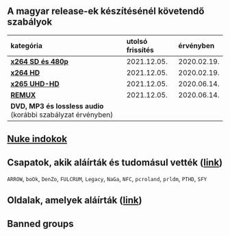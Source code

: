 ## A magyar release-ek készítésénél követendő szabályok
| kategória                                                     | utolsó frissítés | érvényben         |
| :-                                                            | :-               | :-                |
| [**x264 SD és 480p**](series-and-movies-x264-sd-and-480p.md)  | 2021.12.05.      | 2020.02.19.       |
| [**x264 HD**](series-and-movies-x264-hd.md)                   | 2021.12.05.      | 2020.02.19.       |
| [**x265 UHD-HD**](series-and-movies-x265-hd-uhd.md)           | 2021.12.05.      | 2020.06.14.       |
| [**REMUX**](series-and-movies-remux.md)                       | 2021.12.05.      | 2020.06.14.       |
| **DVD, MP3 és lossless audio** (korábbi szabályzat érvényben) |                  |                   |

## [**Nuke indokok**](nuke-reasons.md)

## Csapatok, akik aláírták és tudomásul vették ([link](https://github.com/encoding-hun/rules-and-standards/issues/14))
`ARROW`, `boOk`, `DenZo`, `FULCRUM`, `Legacy`, `NaGa`, `NFC`, `pcroland`, `prldm`, `PTHD`, `SFY`

## Oldalak, amelyek aláírták ([link](https://github.com/encoding-hun/rules-and-standards/issues/18))

## Banned groups
